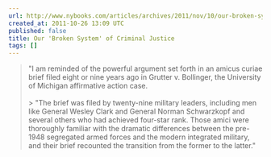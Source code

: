 ```yaml
---
url: http://www.nybooks.com/articles/archives/2011/nov/10/our-broken-system-criminal-justice/
created_at: 2011-10-26 13:09 UTC
published: false
title: Our 'Broken System' of Criminal Justice
tags: []
---
```


> "I am reminded of the powerful argument set forth in an amicus curiae brief filed eight or nine years ago in Grutter v. Bollinger, the University of Michigan affirmative action case.<br><br>> "The brief was filed by twenty-nine military leaders, including men like General Wesley Clark and General Norman Schwarzkopf and several others who had achieved four-star rank. Those amici were thoroughly familiar with the dramatic differences between the pre-1948 segregated armed forces and the modern integrated military, and their brief recounted the transition from the former to the latter."
